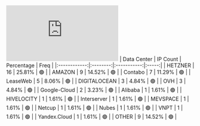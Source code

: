 ![Diagramm](https://github.com/obajay/StateSync-snapshots/blob/main/Projects/Oraichain/1/README.md)
| Data Center | IP Count | Percentage | Freq |
|:------------:|:--------:|:-----------:|:-----:|
| HETZNER | 16 | 25.81% | 🟢 |
| AMAZON | 9 | 14.52% | 🟢 |
| Contabo | 7 | 11.29% | 🟢 |
| LeaseWeb | 5 | 8.06% | 🟢 |
| DIGITALOCEAN | 3 | 4.84% | 🟢 |
| OVH | 3 | 4.84% | 🟢 |
| Google-Cloud | 2 | 3.23% | 🟢 |
| Alibaba | 1 | 1.61% | 🟢 |
| HIVELOCITY | 1 | 1.61% | 🟢 |
| Interserver | 1 | 1.61% | 🟢 |
| MEVSPACE | 1 | 1.61% | 🟢 |
| Netcup | 1 | 1.61% | 🟢 |
| Nubes | 1 | 1.61% | 🟢 |
| VNPT | 1 | 1.61% | 🟢 |
| Yandex.Cloud | 1 | 1.61% | 🟢 |
| OTHER | 9 | 14.52% | 🟢 |
